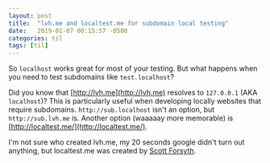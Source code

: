 ```yaml
---
layout: post
title:  "lvh.me and localtest.me for subdomain local testing"
date:   2019-01-07 00:15:57 -0500
categories: til
tags: [til]
---
```


So `localhost` works great for most of your testing. But what happens when you need to test subdomains like `test.localhost`?

<!-- more -->

Did you know that [http://lvh.me](http://lvh.me) resolves to `127.0.0.1` (AKA `localhost`)? This is particularly useful when developing locally websites that require subdomains. `http://sub.localhost` isn't an option, but `http://sub.lvh.me` is. Another option (waaaaay more memorable) is [http://localtest.me/](http://localtest.me/). 

I'm not sure who created lvh.me, my 20 seconds google didn't turn out anything, but localtest.me was created by [Scott Forsyth](https://weblogs.asp.net/owscott/introducing-testing-domain-localtest-me).